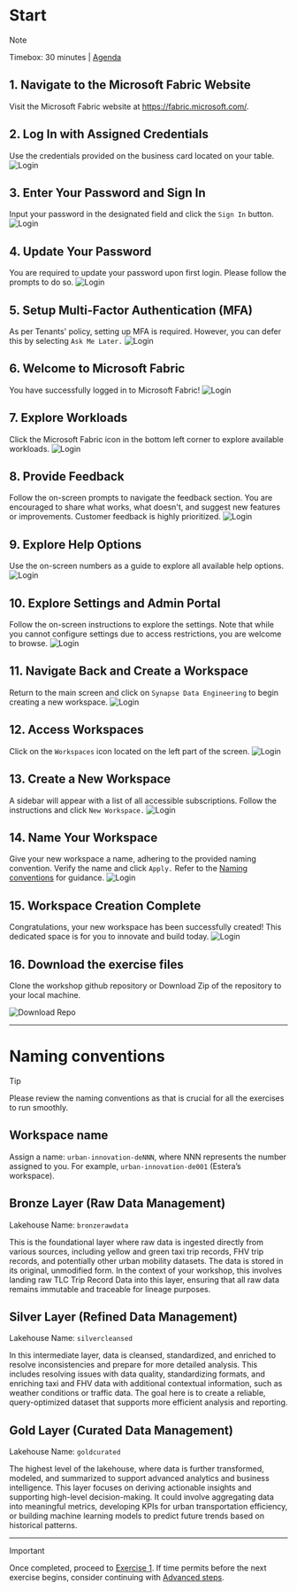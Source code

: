 # Start
> [!NOTE]
> Timebox: 30 minutes | [Agenda](./../README.md#agenda)

## 1. Navigate to the Microsoft Fabric Website
Visit the Microsoft Fabric website at https://fabric.microsoft.com/.

## 2. Log In with Assigned Credentials
Use the credentials provided on the business card located on your table.
![Login](../media/start/1.jpg)

## 3. Enter Your Password and Sign In
Input your password in the designated field and click the `Sign In` button.
![Login](../media/start/2.jpg)

## 4. Update Your Password
You are required to update your password upon first login. Please follow the prompts to do so.
![Login](../media/start/9.jpg)

## 5. Setup Multi-Factor Authentication (MFA)
As per Tenants' policy, setting up MFA is required. However, you can defer this by selecting `Ask Me Later.`
![Login](../media/start/10.jpg)

## 6. Welcome to Microsoft Fabric
You have successfully logged in to Microsoft Fabric!
![Login](../media/start/4.jpg)

## 7. Explore Workloads
Click the Microsoft Fabric icon in the bottom left corner to explore available workloads.
![Login](../media/start/5.jpg)

## 8. Provide Feedback
Follow the on-screen prompts to navigate the feedback section. You are encouraged to share what works, what doesn't, and suggest new features or improvements. Customer feedback is highly prioritized.
![Login](../media/start/6.jpg)

## 9. Explore Help Options
Use the on-screen numbers as a guide to explore all available help options.
![Login](../media/start/7.jpg)

## 10. Explore Settings and Admin Portal
Follow the on-screen instructions to explore the settings. Note that while you cannot configure settings due to access restrictions, you are welcome to browse.
![Login](../media/start/8.jpg)

## 11. Navigate Back and Create a Workspace
Return to the main screen and click on `Synapse Data Engineering` to begin creating a new workspace.
![Login](../media/start/11.jpg)

## 12. Access Workspaces
Click on the `Workspaces` icon located on the left part of the screen.
![Login](../media/start/12.jpg)

## 13. Create a New Workspace
A sidebar will appear with a list of all accessible subscriptions. Follow the instructions and click `New Workspace.`
![Login](../media/start/13.jpg)

## 14. Name Your Workspace
Give your new workspace a name, adhering to the provided naming convention. Verify the name and click `Apply.` Refer to the [Naming conventions](#naming-conventions) for guidance.
![Login](../media/start/14.jpg)

## 15. Workspace Creation Complete
Congratulations, your new workspace has been successfully created! This dedicated space is for you to innovate and build today.
![Login](../media/start/15.jpg)

## 16. Download the exercise files
Clone the workshop github repository or Download Zip of the repository to your local machine.

![Download Repo](../media/start/CloneDownloadRepo.png)

---
# Naming conventions

> [!TIP]
> Please review the naming conventions as that is crucial for all the exercises to run smoothly.

## Workspace name
Assign a name: `urban-innovation-deNNN`, where NNN represents the number assigned to you. For example, `urban-innovation-de001` (Estera’s workspace).

## Bronze Layer (Raw Data Management)
Lakehouse Name: `bronzerawdata`

This is the foundational layer where raw data is ingested directly from various sources, including yellow and green taxi trip records, FHV trip records, and potentially other urban mobility datasets. The data is stored in its original, unmodified form. In the context of your workshop, this involves landing raw TLC Trip Record Data into this layer, ensuring that all raw data remains immutable and traceable for lineage purposes.

## Silver Layer (Refined Data Management)
Lakehouse Name: `silvercleansed`

In this intermediate layer, data is cleansed, standardized, and enriched to resolve inconsistencies and prepare for more detailed analysis. This includes resolving issues with data quality, standardizing formats, and enriching taxi and FHV data with additional contextual information, such as weather conditions or traffic data. The goal here is to create a reliable, query-optimized dataset that supports more efficient analysis and reporting.

## Gold Layer (Curated Data Management)
Lakehouse Name: `goldcurated`

The highest level of the lakehouse, where data is further transformed, modeled, and summarized to support advanced analytics and business intelligence. This layer focuses on deriving actionable insights and supporting high-level decision-making. It could involve aggregating data into meaningful metrics, developing KPIs for urban transportation efficiency, or building machine learning models to predict future trends based on historical patterns.

---

> [!IMPORTANT]
> Once completed, proceed to [Exercise 1](./../exercise-1/exercise-1.md). If time permits before the next exercise begins, consider continuing with [Advanced steps](./../extra/extra.md).
